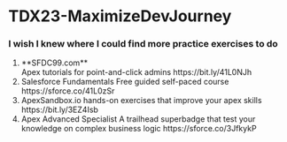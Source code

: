 # TDX23-MaximizeDevJourney

### I wish I knew where I could find more practice exercises to do ###

<ol>
<li> **SFDC99.com** <br/>
Apex tutorials for point-and-click admins
https://bit.ly/41L0NJh</li>

<li>Salesforce Fundamentals
Free guided self-paced course
https://sforce.co/41L0zSr</li>

<li>ApexSandbox.io
hands-on exercises that improve your apex skills
https://bit.ly/3EZ4Isb</li>

<li>Apex Advanced Specialist
A trailhead superbadge that test your knowledge on complex business logic 
https://sforce.co/3JfkykP</li>
</ol>

